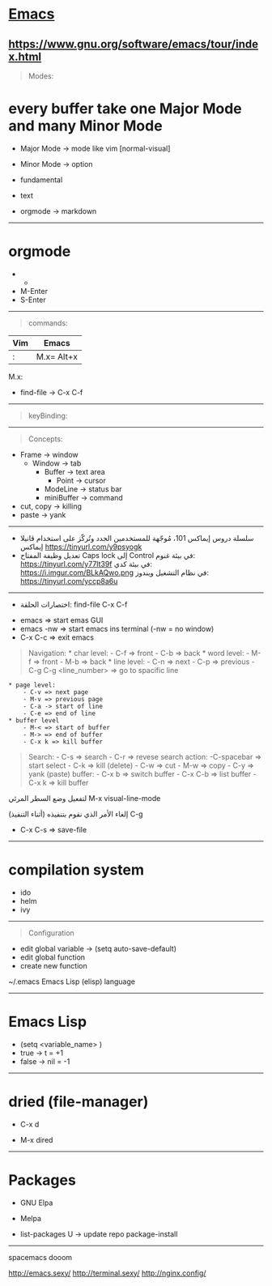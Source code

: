 [Emacs](https://www.gnu.org/)
===
https://www.gnu.org/software/emacs/tour/index.html
-----------------------------------------------------------------------------------------------------------------
> Modes:
# every buffer take one Major Mode and many Minor Mode
- Major Mode -> mode like vim [normal-visual]
- Minor Mode -> option

- fundamental
- text
- orgmode -> markdown
-----------------------------------------------------------------------------------------------------------------
# orgmode

- *
- M-Enter
- S-Enter
-----------------------------------------------------------------------------------------------------------------
> commands:

| Vim | Emacs |
|-----|-------|
| :   |M.x= Alt+x|

M.x:
- find-file -> C-x C-f


-----------------------------------------------------------------------------------------------------------------
> keyBinding:


-----------------------------------------------------------------------------------------------------------------
> Concepts:

- Frame -> window
    - Window -> tab
        - Buffer -> text area
            - Point -> cursor
        - ModeLine -> status bar
        - miniBuffer -> command
- cut, copy -> killing
- paste -> yank
-----------------------------------------------------------------------------------------------------------------
+ سلسلة دروس إيماكس 101، مُوجّهة للمستخدمين الجدد وتُركّز على استخدام ڤانيلا إيماكس
https://tinyurl.com/y9psyogk
+ تعديل وظيفة المفتاح Caps lock إلى Control في بيئة غنوم:
https://tinyurl.com/y77lt39f
في بيئة كدي:
https://i.imgur.com/BLkAQwo.png
في نظام التشغيل ويندوز:
https://tinyurl.com/yccp8a6u
------------------------------------------------------------------------------------------------------------------
+ اختصارات الحلقة:
find-file C-x C-f

- emacs => start emas GUI
- emacs -nw => start emacs ins terminal (-nw = no window)
- C-x C-c => exit emacs
> Navigation:
    * char level:
        - C-f => front
        - C-b => back
    * word level:
        - M-f => front
        - M-b => back
    * line level:
        - C-n => next
        - C-p => previous
        - C-g C-g <line_number> => go to spacific line

    * page level:
        - C-v => next page
        - M-v => previous page
        - C-a -> start of line
        - C-e => end of line
    * buffer level
        - M-< => start of buffer
        - M-> => end of buffer
        - C-x k => kill buffer
> Search:
    - C-s => search
    - C-r => revese search
> action:
    -C-spacebar => start select
    - C-k => kill (delete)
    - C-w => cut
    - M-w => copy
    - C-y => yank (paste)
> buffer:
    - C-x b => switch buffer
    - C-x C-b => list buffer
    - C-x k => kill buffer

لتفعيل وضع السطر المرئي M-x visual-line-mode


إلغاء الأمر الذي نقوم بتنفيذه (أثناء التنفيذ) C-g 

- C-x C-s => save-file



-----------------------------------------------------------------------------------------------------------------
# compilation system

- ido
- helm
- ivy
-----------------------------------------------------------------------------------------------------------------
> Configuration

- edit global variable -> (setq auto-save-default)
- edit global function
- create new function

~/.emacs
Emacs Lisp (elisp) language



-----------------------------------------------------------------------------------------------------------------
Emacs Lisp
==========

- (setq <variable_name> <value>)
- true -> t = +1
- false -> nil = -1

-----------------------------------------------------------------------------------------------------------------
# dried (file-manager)

- C-x d
+ M-x dired
-----------------------------------------------------------------------------------------------------------------
# Packages

- GNU Elpa
- Melpa

- list-packages
U -> update repo
package-install <name>
-----------------------------------------------------------------------------------------------------------------
spacemacs
dooom


http://emacs.sexy/
http://terminal.sexy/
http://nginx.config/